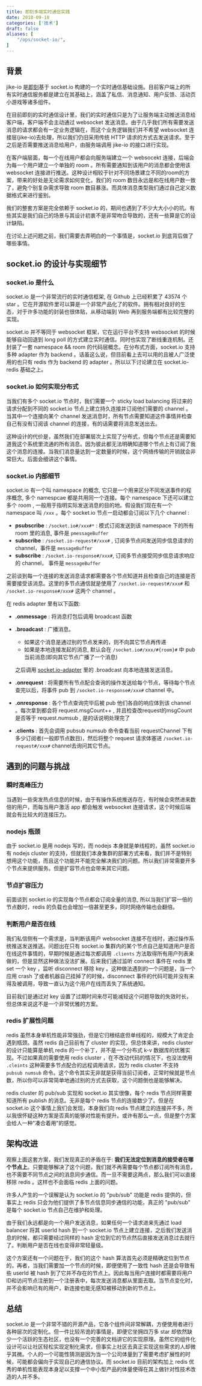 ```yaml
---
title: 即刻多端实时通信实践
date: 2018-09-18
categories: ['技术']
draft: false
aliases: [
    "/ops/socket-io/",
]
---
```


## 背景

jike-io 是[即刻](https://www.okjike.com/)基于 socket.io 构建的一个实时通信基础设施。目前客户端上的所有实时通信服务都是建立在其基础上，涵盖了私信、消息通知、用户反馈、活动页小游戏等诸多组件。

在目前即刻的实时通信设计里，我们的实时通信只是为了让服务端主动推送消息给客户端，客户端不会主动通过 websocket 发送消息。由于几乎我们所有需要发送消息的请求都会有一定业务逻辑在，而这个业务逻辑我们并不希望 websocket 连接层(jike-io)去处理，所以我们仍旧采用传统 HTTP 请求的方式去发送请求。至于之后是否需要推送消息给用户，由服务端调用 jike-io 的接口进行实现。

在客户端层面，每一个在线用户都会向服务端建立一个 websocekt 连接，后端会为每一个用户建立一个单独的 room 。所有需要通知到该用户的消息都会使用该 websocket 连接进行推送。这种设计相较于针对不同场景建立不同的room的方案，带来的好处是无论需求如何变化，我们的 room 数目永远是和在线用户数一致了，避免个别复杂需求导致 room 数目暴涨。而具体消息类型我们通过自己定义数据格式来进行鉴别。

我们的整套方案是完全依赖于 socket.io 的，期间也遇到了不少大大小小的坑。有些其实是我们自己的场景与其设计初衷不是非常吻合导致的，还有一些算是它的设计缺陷。

在讨论上述问题之前，我们需要去弄明白的一个事情是，socket.io 到底背后做了哪些事情。

## socket.io 的设计与实现细节

### socket.io 是什么

socket.io 是一个非常流行的实时通信框架, 在 Github 上已经积累了 43574 个 star 。它在开源软件里可以算是一个非常产品化了的软件。拥有相对良好的生态，对于许多功能的封装也很体贴，从移动端到 Web 再到服务端都有比较完整的实现。

socket.io 并不等同于 websocket 框架，它在运行平台不支持 websocket 的时候能够自动回退到 long poll 的方式建立实时通信。同时也实现了断线重连机制。还封装了一套 namespace && room 的代码层概念。在分布式方面，socket.io 支持多种 adapter 作为 backend 。话虽这么说，但目前看上去可以用的且被人广泛使用的也只有 redis 作为 backend 的 adapter 。所以以下讨论建立在 socket.io-redis 基础之上。

### socket.io 如何实现分布式

当我们有多个 socket.io 节点时，我们需要一个 sticky load balancing 将过来的请求分配到不同的 socket.io 节点上建立持久连接并订阅他们需要的 channel 。当其中一个连接向某个 channel 发送消息时，所有节点需要知道这件事情并检查自己有没有订阅该 channel 的连接，有的话需要将消息发送出去。

这种设计的代价是，虽然我们在部署层次上实现了分布式，但每个节点还是需要知道我这个系统里流通的所有消息。因为彼此都无法明确知道哪个节点上有订阅了我这个消息的连接。当我们消息量达到一定数量的时候，这个网络传输的开销就会非常巨大。后面会细讲这个事情。


### socket.io 内部细节

socket.io 有一个叫 namespace 的概念, 它只是一个用来区分不同发送事件的程序概念, 多个 namespcae 都是共用同一个连接。每个 namespace 下还可以建立多个 room , 一般用于指明实际发送消息的目的地。假设我们现在有一个 namespace 叫 `/xxx` 。每个 socket.io 节点一启动都会订阅以下几个 channel :

- **psubscribe** : `/socket.io#/xxx#*` : 模式订阅发送到该 namespace 下的所有 room 里的消息, 事件是 `pmessageBuffer`
- **subscribe** : `/socket.io-request#/xxx#` , 订阅多节点间发送同步信息请求的 channel，事件是 `messageBuffer`
- **subscribe** : `/socket.io-response#/xxx#`, 订阅多节点接受同步信息请求响应的 channel， 事件是 `messageBuffer`

之前谈到每一个连接的发送消息请求都需要各个节点知道并且检查自己的连接是否需要接受该消息。这里的多节点通信就是使用了 `/socket.io-request#/xxx#` 和 `/socket.io-response#/xxx#` 这两个 channel 。

在 redis adapter 里有以下函数:

- **.onmessage** : 将消息打包后调用 broadcast 函数
- **.broadcast** : 广播消息。
	- 如果这个消息是通过别的节点发来的，则不向其它节点再传递
	- 如果是本地连接发起的消息, 默认会在 `/socket.io#/xxx/#{room}#` 中 pub 当前消息(即向其它节点广播了一个消息)
  
  之后调用 [socket.io-adapter](https://github.com/socketio/socket.io-adapter/blob/master/index.js#L122) 里的 .broadcast 向本地连接发送消息。

- **.onrequest** : 将需要所有节点配合查询的操作发送给每个节点，等待每个节点查完以后，将事件 pub 到 `/socket.io-response#/xxx#` channel 中。
- **.onresponse** : 各个节点查询完毕后被 pub 他们各自的响应体到该 channel 。每次拿到都会将 request.msgCount++ , 并且检查改request的msgCount 是否等于 request.numsub , 是的话说明处理完了
- **.clients** : 首先会调用 pubsub numsub 命令查看当前 requestChannel 下有多少订阅者(一般即节点数目)，然后将整个 request 请求体塞进 `/socket.io-request#/xxx#` channel去询问其它节点。

## 遇到的问题与挑战

### 瞬时高峰压力

当遇到一些突发热点信息的时候，由于有操作系统推送存在，有时候会突然进来数倍的用户，而每当用户激活 app 都会触发 websocket 连接请求，这个时候后端就会有比较大的连接压力。

### nodejs 瓶颈

由于 socket.io 是用 nodejs 写的，而 nodejs 本身就是单线程的，虽然 socket.io 有 nodejs cluster 的支持，但就我们本身集群的部署方式来看，我们并不是特别想用这个功能，而且这个功能并不能完全解决我们的问题。所以我们非常需要开多个节点来提供服务。但是扩容节点也会带来其它问题。

### 节点扩容压力

前面谈到 socket.io 的实现每个节点都会订阅全量的消息, 所以当我们扩容一倍的节点数时，redis 的负载也会增加一倍甚至更多，同时网络传输也会翻倍。

### 判断用户是否在线

我们私信侧有一个需求是，当判断该用户 websocket 连接不在线时，通过操作系统推送发送推送。问题出在只有 socket.io 集群内的某个节点自己是知道用户是否在线这件事情的，早期时候是通过每次都调用 `.clients` 方法取得所有用户列表来做的，但是显然这种做法没法扩展。后来我们通过监听 connect 事件在 redis 里 set 一个 key ，监听 disconnect 移除 key 。这种做法遇到的一个问题是，当一个应用 crash 了或者机器自己挂掉了的时候，disconnect 事件的代码可能并没有来得及被调用，导致一直认为这个用户在线而丢失了系统通知。

目前我们是通过对 key 设置了过期时间来尽可能减轻这个问题导致的失效时长，但总体来说这不是一个非常优雅的方案。

### redis 扩展性问题

redis 虽然本身单机性能非常强劲，但是它归根结底但单线程的，规模大了肯定会遇到瓶颈。虽然 redis 自己目前有了 cluster 的实现，但总体来讲，redis cluster 的设计只能算是单机 redis 的一个补丁，并不是一个分布式 k-v 数据库的优雅实现。不过如果真的需要使用 redis cluster ，在不改动代码的情况下，也没法使用 `.cleints` 这种需要多节点配合的远程调用请求，因为 redis cluster 不支持 `pubsub numsub` 命令。这个命令其实无非就是获得当前订阅者，正常时候就是节点数，所以你可以非常简单地通过别的方式去获取，这个问题倒也是能够解决。

redis cluster 的 pub/sub 实现和 socket.io 其实很像，每个 redis 节点同样需要知道所有 publish 的消息。无非是每个 redis 节点的连接数少了。但是在 socket.io 这个事情上我们会发现，本身我们向 redis 节点建立的连接并不多，所以我很怀疑这种方案是否真的能够对性能有提升。或许有那么一点，但是整个方案会给人一种"凑合着用"的感觉。

## 架构改进

观察上面这套方案，我们发现真正的矛盾在于: **我们无法定位到消息的接受者在哪个节点上**。只要能够解决了这个问题，我们就不再需要每个节点都订阅所有消息，也不需要不同节点之间的消息同步通信。而一旦不需要这两点，那么我们可以直接移除 redis 。这样也不会面临 redis 上面的问题。

许多人产生的一个误解是认为 socket.io 的 "pub/sub" 功能是 redis 提供的，但事实上 redis 只会为他们提供了多节点信息同步通信的功能，真正的 "pub/sub" 是每个 socket.io 节点自己在维护和处理。

由于我们永远都是向一个用户发送消息，如果任何一个请求进来先通过 load balancer 将其 userId hash 到一个 socket.io 节点上建立连接，之后我们发送消息的时候，都只需要经过同样的 hash 定位到它的节点然后直接发送消息过去就行了。判断用户是否在线也变得非常轻量级。

这个方案还有一个问题在于，我们的这个 hash 算法首先必须是精确定位到节点的，再者，当我们需要加一个节点的时候，即便使用了一致性 hash 还是会导致有些 userId 被 hash 到了它并不存在的节点上。因此每当用户连接时都需要将用户ID和访问节点注册到一个注册表中，每次发送消息都从里面去取。当节点变化时，并不会影响已有的用户，新连接也能无感知被移动到新的节点上。

## 总结

socket.io 是一个非常不错的开源产品，它各个组件间非常解耦，方便使用者进行各种层次的定制化。但一件比较吊诡的事情是，即便它坐拥四万多 star 却依然缺少一个活跃的生态社区，也没有一个完善的文档讲它的实现原理。虽然它的组件化设计可以让社区轻松实现定制化需求，但事实上社区去真正实现这些需求的人却微乎其微。个人的一个可能性猜测是因为当一个公司体量到了需要考虑扩展性的时候，可能都会偏向于实现自己的通信协议。而 socket.io 目前的架构加上 redis 优秀的单机性能表现本身足以支撑一个中小型产品的体量使得在其上做针对性技术改造的人并不多。



